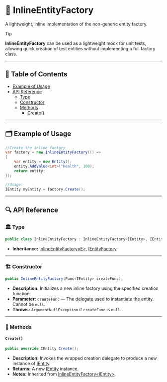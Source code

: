 # 🧩️ InlineEntityFactory

A lightweight, inline implementation of the non-generic entity factory.

> [!TIP]
> **InlineEntityFactory** can be used as a lightweight mock for unit tests, allowing quick creation of test entities
> without implementing a full factory class.

---

## 📑 Table of Contents

- [Example of Usage](#-example-of-usage)
- [API Reference](#-api-reference)
    - [Type](#-type)
    - [Constructor](#-constructor)
    - [Methods](#-methods)
        - [Create()](#create)

---

## 🗂 Example of Usage

```csharp
//Create the inline factory
var factory = new InlineEntityFactory(() =>
{
    var entity = new Entity();
    entity.AddValue<int>("Health", 100);
    return entity;
});

//Usage:
IEntity myEntity = factory.Create();
```

---

## 🔍 API Reference

### 🏛️ Type <div id="-type"></div>

```csharp
public class InlineEntityFactory : InlineEntityFactory<IEntity>, IEntityFactory
```

- **Inheritance:** [InlineEntityFactory\<E>](InlineEntityFactory%601.md), [IEntityFactory](IEntityFactory.md)

---

<div id="-constructor"></div>

### 🏗️ Constructor

```csharp
public InlineEntityFactory(Func<IEntity> createFunc);
```

- **Description:** Initializes a new inline factory using the specified creation function.
- **Parameter:** `createFunc` — The delegate used to instantiate the entity. Cannot be `null`.
- **Throws:** `ArgumentNullException` if `createFunc` is `null`.

---

### 🏹 Methods

#### `Create()`

```csharp
public override IEntity Create();
```

- **Description:** Invokes the wrapped creation delegate to produce a new instance of [IEntity](../Entities/IEntity.md).
- **Returns:** A new [IEntity](../Entities/IEntity.md) instance.
- **Notes:** Inherited from [InlineEntityFactory\<IEntity>](InlineEntityFactory%601.md).